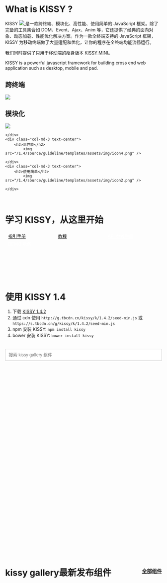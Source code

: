 <p></p>

# What is KISSY ?

KISSY <a href="https://travis-ci.org/kissyteam/kissy" target="_blank">
                        <img src="https://secure.travis-ci.org/kissyteam/kissy.png?branch=master"/>
                    </a> 是一款跨终端、模块化、高性能、使用简单的 JavaScript 框架。除了完备的工具集合如 DOM、Event、Ajax、Anim 等，它还提供了经典的面向对象、动态加载、性能优化解决方案。作为一款全终端支持的 JavaScript 框架，KISSY 为移动终端做了大量适配和优化，让你的程序在全终端均能流畅运行。


我们同时提供了只用于移动端的瘦身版本 [KISSY MINI](http://m.kissyui.com)。

KISSY is a powerful javascript framework for building cross end web application such as desktop, mobile and pad.

<div class="row-fluid">
	<div class="col-md-3 text-center">
		<h2>跨终端</h2>
			<img src="/1.4/source/guideline/templates/assets/img/icon1.png" />
	</div>
	<div class="col-md-3 text-center">
		<h2>模块化</h2>
			<img src="/1.4/source/guideline/templates/assets/img/icon3.png" />
	
	</div>
	<div class="col-md-3 text-center">
		<h2>高性能</h2>
			<img src="/1.4/source/guideline/templates/assets/img/icon4.png" />
	
	</div>
	<div class="col-md-3 text-center">
		<h2>使用简单</h2>
			<img src="/1.4/source/guideline/templates/assets/img/icon2.png" />
	
	</div>
</div>

<p>&nbsp;</p>

# 学习 KISSY，从这里开始

<div class="jumbotron row-fluid text-center">
        <a class="btn btn-primary btn-lg btn-block" href="/1.4/docs/html/guideline/get-started.html">指引手册</a>
        <a class="btn btn-primary btn-lg btn-block" href="/1.4/docs/html/tutorials/">教程</a>
        <a class="btn btn-info btn-lg btn-block" href="/1.4/docs/html/api/" style="color:white">API 参考手册</a>
        <a class="btn btn-info btn-lg btn-block" href="/1.4/docs/html/demo/" style="color:white">DEMO 示例</a>
</div>


# 使用 KISSY 1.4

1. 下载 [KISSY 1.4.2](https://github.com/kissyteam/kissy/archive/v1.4.2.zip)
2. 通过 cdn 使用 `http://g.tbcdn.cn/kissy/k/1.4.2/seed-min.js` 或  `https://s.tbcdn.cn/g/kissy/k/1.4.2/seed-min.js`
3. npm 安装 KISSY: ``npm install kissy``
4. bower 安装 KISSY: ``bower install kissy``

<div class="search-combobox" id="combobox">
    <div class="search-combobox-input-wrap">
        <input id="q" name="q" accesskey="s" placeholder="搜索 kissy gallery 组件" class="search-combobox-input" autocomplete="off">
    </div>
</div>

<div id="J_ComsRecommend"></div>

<h1 class="gallery-coms-title">
    kissy gallery最新发布组件
    <a href="http://gallery.kissyui.com/coms">全部组件</a>
</h1>

<style>
    .img-rounded{
        box-shadow:0 0 8px -3px black;
    }

    .com-desc{
        height:70px;
        line-height: 24px;
        overflow: hidden;
        margin-bottom: 10px;
    }
    .gallery-coms-title{
        margin-top:40px;
        position: relative;
    }
    .gallery-coms-title a{
        position: absolute;
        right: 0;
        top: 4px;
        font-size:16px;
    }
    .com{
        margin-top: 15px;
        padding-right: 0;
    }
    .com-box{
        background-color: #fff;
        padding: 20px;
        border: 4px solid #fff;
        -webkit-transition: border 0.3s;
        transition: border 0.3s;
    }
    .com-box h2{
        height: 20px;
        overflow: hidden;
    }
    .recommend-box{
        padding:0;
    }
    .recommend-box h2{
        padding: 10px;
        margin: 0;
    }
    .recommend-box p{
        padding: 0 10px;
        margin-bottom: 20px;
    }
    #J_ComsRecommend{
        height: 600px;
    }
    .recommend-box img{
        width: 210px;
        height: 200px;
    }
    .com a{
        color: #30abd5;
    }
    .com a .com-box h2{
        font-weight: bold;
        font-size: 20px;
    }
    .com a .com-box p{
        color:#666;
    }
    .com a:hover{
        color:#333;
        text-decoration: none;
    }
    .com-box:hover{
        border-color: #30abd5;
    }
    .jumbotron{
        height:150px;
    }
    .jumbotron a{
        width: 150px;
        float: left;
        margin-top: 5px;
        margin-left: 10px;
    }

    .search-combobox-input-wrap {
        vertical-align: middle;
        position: relative;
        overflow: hidden;
    }

    .search-combobox-input {
        font-size: 12px;
        width: 100%;
        margin: 20px 0;
        vertical-align: middle;
        background-color: #fff;
        border: 0;
        color: #000;
        border:1px solid #ccc;
        padding: 10px;
    }

    .search-combobox-input {
        overflow-y: visible;
        font-size: 100%;
    }
    .search-popupmenu{
        border: 1px solid #ccc;
        background-color: #fff;
        height: 200px;
        overflow-y: scroll;
    }
    .search-menuitem{
        padding: 10px;
    }
    .search-menuitem a{
        color: #666;
    }
    .search-menuitem a:hover{
        color: #0066bb;
    }
    .search-popupmenu-hidden{
        visibility: hidden;
    }
</style>


<div id="J_Coms">

</div>
<script type="text/xtemplate" class="J_ComsTpl">
    <div class="row-fluid index-box">
        {{#each result}}
        <div class="col-md-4 com">
            <a href="http://gallery.kissyui.com/{{name}}/{{version}}/guide/index.html">
                <div class="com-box">
                    <h2>{{name}}</h2>
                    <p class="com-author">by {{author.name}}</p>
                    <p class="com-desc">{{#if desc!==""}}{{desc}}{{else}}{{description}}{{/if}}</p>
                </div>
            </a>
        </div>
        {{/each}}
    </div>
</script>
<script type="text/xtemplate" class="J_ComsRecommendTpl">
    <div class="row-fluid index-box">
        {{#each data}}
        <div class="col-md-4 com">
            <a href="{{url}}" title="{{title}}">
                <div class="com-box recommend-box">
                    <img src="{{image}}" />
                    <h2>{{title}}</h2>
                    <p>{{desc}}</p>
                </div>
            </a>
        </div>
        {{/each}}
    </div>
</script>
 
<p>&nbsp;</p>

<script>
    //gallery组件列表
    (function(){
        KISSY.use('node,io,xtemplate,combobox',function(S,Node,io,XTemplate,ComboBox){
            io.jsonp('http://gallery.kissyui.com/api/coms?len=12',function(data){
                var tpl = Node.all('.J_ComsTpl').html();
                var html = new XTemplate(tpl).render(data);
                $('#J_Coms').html(html);
            })

            io.jsonp('http://gallery.kissyui.com/api/index-ad?len=6',function(data){
                var tpl = Node.all('.J_ComsRecommendTpl').html();
                var html = new XTemplate(tpl).render(data);
                $('#J_ComsRecommend').html(html);
            })

            var tmpl = "<a href='http://gallery.kissyui.com/{name}/{version}/guide/index.html'><div class='item-wrapper'>" +
                    "{name}" +
                    "<span> by {userName}</span>" +
                    "</div></a>";

            var comboBox = new ComboBox({
                prefixCls: 'search-',
                placeholder: '点我搜索',
                srcNode: S.one("#combobox"),
                dataSource: new ComboBox.RemoteDataSource({
                    xhrCfg: {
                        url: 'http://gallery.kissyui.com/api/search',
                        dataType: 'jsonp',
                        data: {
                            k: 1,
                            code: "utf-8"
                        }
                    },
                    paramName: "name",
                    parse: function (query, results) {
                        // 返回结果对象数组
                        return results.result;
                    },
                    cache: true
                }),
                format: function (query, results) {
                    var ret = [];
                    S.each(results, function (r) {
                        r.userName = r.author.name;
                        var item = {
                            // 点击菜单项后要放入 input 中的内容
                            textContent: r.name,
                            // 菜单项的
                            content: S.substitute(tmpl, r)
                        };
                        ret.push(item);
                    });
                    return ret;
                }
            });
            comboBox.render();
        })
    })();
</script>
